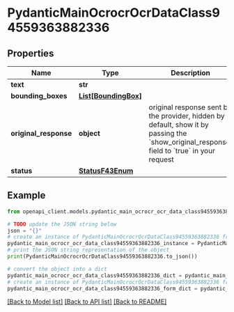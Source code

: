 # PydanticMainOcrocrOcrDataClass94559363882336


## Properties

Name | Type | Description | Notes
------------ | ------------- | ------------- | -------------
**text** | **str** |  | 
**bounding_boxes** | [**List[BoundingBox]**](BoundingBox.md) |  | [optional] 
**original_response** | **object** | original response sent by the provider, hidden by default, show it by passing the &#x60;show_original_response&#x60; field to &#x60;true&#x60; in your request | [optional] 
**status** | [**StatusF43Enum**](StatusF43Enum.md) |  | 

## Example

```python
from openapi_client.models.pydantic_main_ocrocr_ocr_data_class94559363882336 import PydanticMainOcrocrOcrDataClass94559363882336

# TODO update the JSON string below
json = "{}"
# create an instance of PydanticMainOcrocrOcrDataClass94559363882336 from a JSON string
pydantic_main_ocrocr_ocr_data_class94559363882336_instance = PydanticMainOcrocrOcrDataClass94559363882336.from_json(json)
# print the JSON string representation of the object
print(PydanticMainOcrocrOcrDataClass94559363882336.to_json())

# convert the object into a dict
pydantic_main_ocrocr_ocr_data_class94559363882336_dict = pydantic_main_ocrocr_ocr_data_class94559363882336_instance.to_dict()
# create an instance of PydanticMainOcrocrOcrDataClass94559363882336 from a dict
pydantic_main_ocrocr_ocr_data_class94559363882336_form_dict = pydantic_main_ocrocr_ocr_data_class94559363882336.from_dict(pydantic_main_ocrocr_ocr_data_class94559363882336_dict)
```
[[Back to Model list]](../README.md#documentation-for-models) [[Back to API list]](../README.md#documentation-for-api-endpoints) [[Back to README]](../README.md)


